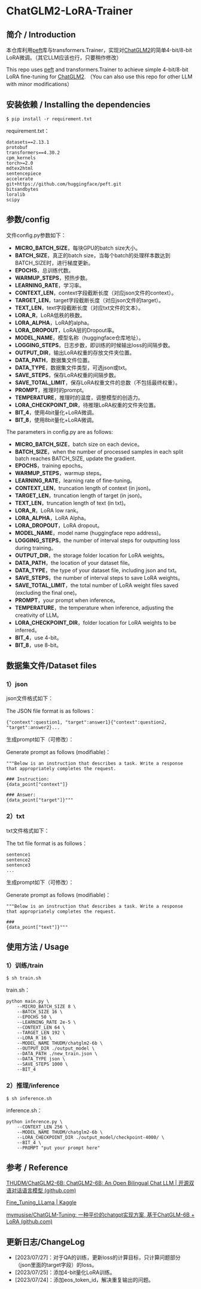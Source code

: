 # ChatGLM2-LoRA-Trainer

## 简介 / Introduction

本仓库利用[peft](https://github.com/huggingface/peft)库与transformers.Trainer，实现对[ChatGLM2](https://github.com/THUDM/ChatGLM2-6B)的简单4-bit/8-bit LoRA微调。（其它LLM应该也行，只要稍作修改）

This repo uses [peft](https://github.com/huggingface/peft) and transformers.Trainer to achieve simple 4-bit/8-bit LoRA fine-tuning for [ChatGLM2](https://github.com/THUDM/ChatGLM2-6B). （You can also use this repo for other LLM with minor modifications）



## 安装依赖 / Installing the dependencies

```
$ pip install -r requirement.txt
```

requirement.txt：

```
datasets==2.13.1
protobuf
transformers==4.30.2
cpm_kernels
torch>=2.0
mdtex2html
sentencepiece
accelerate
git+https://github.com/huggingface/peft.git
bitsandbytes
loralib
scipy
```



## 参数/config

文件config.py参数如下：

- **MICRO_BATCH_SIZE**，每块GPU的batch size大小。
- **BATCH_SIZE**，真正的batch size，当每个batch的处理样本数达到BATCH_SIZE时，进行梯度更新。
- **EPOCHS**，总训练代数。
- **WARMUP_STEPS**，预热步数。
- **LEARNING_RATE**，学习率。
- **CONTEXT_LEN**，context字段截断长度（对应json文件的context）。
- **TARGET_LEN**，target字段截断长度（对应json文件的target）。
- **TEXT_LEN**，text字段截断长度（对应txt文件的文本）。
- **LORA_R**，LoRA低秩的秩数。
- **LORA_ALPHA**，LoRA的alpha。
- **LORA_DROPOUT**，LoRA层的Dropout率。
- **MODEL_NAME**，模型名称（huggingface仓库地址）。
- **LOGGING_STEPS**，日志步数，即训练的时候输出loss的间隔步数。
- **OUTPUT_DIR**，输出LoRA权重的存放文件夹位置。
- **DATA_PATH**，数据集文件位置。
- **DATA_TYPE**，数据集文件类型，可选json或txt。
- **SAVE_STEPS**，保存LoRA权重的间隔步数。
- **SAVE_TOTAL_LIMIT**，保存LoRA权重文件的总数（不包括最终权重）。
- **PROMPT**，推理时的prompt。
- **TEMPERATURE**，推理时的温度，调整模型的创造力。
- **LORA_CHECKPOINT_DIR**，待推理LoRA权重的文件夹位置。
- **BIT_4**，使用4bit量化+LoRA微调。
- **BIT_8**，使用8bit量化+LoRA微调。



The parameters in config.py are as follows:

- **MICRO_BATCH_SIZE**，batch size on each device。
- **BATCH_SIZE**，when the number of processed samples in each split batch reaches BATCH_SIZE, update the gradient.
- **EPOCHS**，training epochs。
- **WARMUP_STEPS**，warmup steps。
- **LEARNING_RATE**，learning rate of fine-tuning。
- **CONTEXT_LEN**，truncation length of context (in json)。
- **TARGET_LEN**，truncation length of target (in json)。
- **TEXT_LEN**，truncation length of text (in txt)。
- **LORA_R**，LoRA low rank。
- **LORA_ALPHA**，LoRA Alpha。
- **LORA_DROPOUT**，LoRA dropout。
- **MODEL_NAME**，model name (huggingface repo address)。
- **LOGGING_STEPS**，the number of interval steps for outputting loss during training。
- **OUTPUT_DIR**，the storage folder location for LoRA weights。
- **DATA_PATH**，the location of your dataset file。
- **DATA_TYPE**，the type of your dataset file, including json and txt。
- **SAVE_STEPS**，the number of interval steps to save LoRA weights。
- **SAVE_TOTAL_LIMIT**，the total number of LoRA weight files saved (excluding the final one)。
- **PROMPT**，your prompt when inference。
- **TEMPERATURE**，the temperature when inference, adjusting the creativity of LLM。
- **LORA_CHECKPOINT_DIR**，folder location for LoRA weights to be inferred。
- **BIT_4**，use 4-bit。
- **BIT_8**，use 8-bit。



## 数据集文件/Dataset files

### 1）json

json文件格式如下：

The JSON file format is as follows：

```
{"context":question1, "target":answer1}{"context":question2, "target":answer2}...
```

生成prompt如下（可修改）：

Generate prompt as follows (modifiable)：

```
"""Below is an instruction that describes a task. Write a response that appropriately completes the request.

### Instruction: 
{data_point["context"]}

### Answer: 
{data_point["target"]}"""
```



### 2）txt

txt文件格式如下：

The txt file format is as follows：

```
sentence1
sentence2
sentence3
...
```

生成prompt如下（可修改）：

Generate prompt as follows (modifiable)：

```
"""Below is an instruction that describes a task. Write a response that appropriately completes the request.

### 
{data_point["text"]}"""
```



## 使用方法 / Usage

### 1）训练/train

```
$ sh train.sh
```

train.sh：

```shell
python main.py \
	--MICRO_BATCH_SIZE 8 \
	--BATCH_SIZE 16 \
	--EPOCHS 50 \
	--LEARNING_RATE 2e-5 \
	--CONTEXT_LEN 64 \
	--TARGET_LEN 192 \
	--LORA_R 16 \
	--MODEL_NAME THUDM/chatglm2-6b \
	--OUTPUT_DIR ./output_model \
	--DATA_PATH ./new_train.json \
	--DATA_TYPE json \
	--SAVE_STEPS 1000 \
	--BIT_4

```



### 2）推理/inference

```
$ sh inference.sh
```

inference.sh：

```shell
python inference.py \
	--CONTEXT_LEN 256 \
	--MODEL_NAME THUDM/chatglm2-6b \
	--LORA_CHECKPOINT_DIR ./output_model/checkpoint-4000/ \
	--BIT_4 \
	--PROMPT "put your prompt here"
```



## 参考 / Reference

[THUDM/ChatGLM2-6B: ChatGLM2-6B: An Open Bilingual Chat LLM | 开源双语对话语言模型 (github.com)](https://github.com/THUDM/ChatGLM2-6B)

[Fine_Tuning_LLama | Kaggle](https://www.kaggle.com/code/gunman02/fine-tuning-llama?scriptVersionId=128204744)

[mymusise/ChatGLM-Tuning: 一种平价的chatgpt实现方案, 基于ChatGLM-6B + LoRA (github.com)](https://github.com/mymusise/ChatGLM-Tuning/tree/master)



## 更新日志/ChangeLog

- [2023/07/27]：对于QA的训练，更新loss的计算目标，只计算问题部分（json里面的target字段）的loss。
- [2023/07/25]：添加4-bit量化LoRA训练。
- [2023/07/24]：添加eos_token_id，解决重复输出的问题。